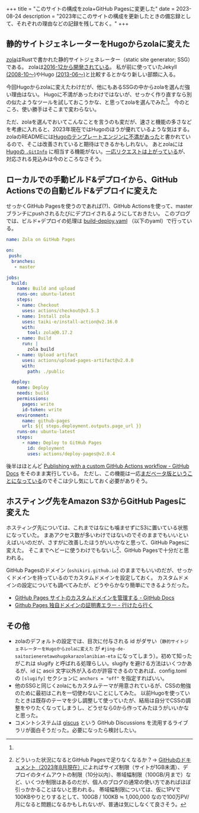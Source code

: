+++
title = "このサイトの構成をzola+GitHub Pagesに変更した"
date = 2023-08-24
description = "2023年にこのサイトの構成を更新したときの備忘録として、それぞれの理由などの記録を残しておく。"
+++


## 静的サイトジェネレーターをHugoからzolaに変えた

[zola]はRustで書かれた静的サイトジェネレーター（static site generator; SSG）である。
zolaは[2016-12から開発されている](https://github.com/getzola/zola/graphs/contributors)。
私が前に使っていたJekyll [(2008-10〜)](https://github.com/jekyll/jekyll/graphs/contributors)やHugo [(2013-06〜)](https://github.com/gohugoio/hugo/graphs/contributors)と比較するとかなり新しい部類に入る。

[zola]: https://github.com/getzola/zola

今回Hugoからzolaに変えたわけだが、他にもあるSSGの中からzolaを選んだ強い理由はない。
Hugoに不満があったわけではないが、せっかく作り直すなら別の似たようなツールを試しておこうかな、と思ってzolaを選んでみた[^zola-vs-hugo]。
今のところ、使い勝手はそこまで変わらない。


[^zola-vs-hugo]:
ただ、zolaを選んでおいてこんなことを言うのも変だが、速さと機能の多さなどを考慮に入れると、2023年現在ではHugoのほうが優れているような気はする。
zolaのREADMEには[Hugoのテンプレートエンジンに不満があった]と書かれているので、そこは改善されていると期待はできるかもしれない。
あとzolaには[Hugoの `.GitInfo`](https://gohugo.io/variables/git/) に相当する機能がない。[一応リクエストは上がっている](https://zola.discourse.group/t/git-info-variables-like-hugo/1448)が、対応される見込みは今のところなさそう。

[Hugoのテンプレートエンジンに不満があった]: https://github.com/getzola/zola/blob/74056d15ab6ee46a336463c9098745f14564aae1/README.md?plain=1#L11-L12


## ローカルでの手動ビルド&デプロイから、GitHub Actionsでの自動ビルド&デプロイに変えた

せっかくGitHub Pagesを使うのであれば(?)、GitHub Actionsを使って、masterブランチにpushされるたびにデプロイされるようにしておきたい。
このブログでは、ビルド+デプロイの処理は [build-deploy.yaml] （以下のyaml）で行っている。

[build-deploy.yaml]: https://github.com/oshikiri/oshikiri.github.io/blob/14d59eb0729e306a80736cef4e92e8e260b0f82a/.github/workflows/build-deploy.yaml

```yaml
name: Zola on GitHub Pages

on:
 push:
  branches:
   - master

jobs:
  build:
    name: Build and upload
    runs-on: ubuntu-latest
    steps:
    - name: Checkout
      uses: actions/checkout@v3.5.3
    - name: Install zola
      uses: taiki-e/install-action@v2.16.0
      with:
        tool: zola@0.17.2
    - name: Build
      run: |
        zola build
    - name: Upload artifact
      uses: actions/upload-pages-artifact@v2.0.0
      with:
        path: ./public

  deploy:
    name: Deploy
    needs: build
    permissions:
      pages: write
      id-token: write
    environment:
      name: github-pages
      url: ${{ steps.deployment.outputs.page_url }}
    runs-on: ubuntu-latest
    steps:
      - name: Deploy to GitHub Pages
        id: deployment
        uses: actions/deploy-pages@v2.0.4
```

後半はほとんど [Publishing with a custom GitHub Actions workflow - GitHub Docs](https://docs.github.com/en/pages/getting-started-with-github-pages/configuring-a-publishing-source-for-your-github-pages-site#publishing-with-a-custom-github-actions-workflow) をそのまま実行している。
ただし、この機能は一応[まだベータ版ということになっている](https://docs.github.com/en/pages/getting-started-with-github-pages/configuring-a-publishing-source-for-your-github-pages-site#publishing-with-a-custom-github-actions-workflow)のでそこは少し気にしておく必要がありそう。


## ホスティング先をAmazon S3からGitHub Pagesに変えた
ホスティング先については、これまではなにも噛ませずにS3に置いている状態になっていた。
まあアクセス数が多いわけではないのでそのままでもいいといえばいいのだが、さすがに改善したほうがいいかなと思って、GitHub Pagesに変えた。
そこまでヘビーに使うわけでもないし[^heavy]、GitHub Pagesで十分だと思われる。

GitHub Pagesのドメイン (`oshikiri.github.io`) のままでもいいのだが、せっかくドメインを持っているのでカスタムドメインを設定しておく。
カスタムドメインの設定についても調べてみたが、どうやらかなり簡単にできるようだった。

- [GitHub Pages サイトのカスタムドメインを管理する - GitHub Docs](https://docs.github.com/ja/pages/configuring-a-custom-domain-for-your-github-pages-site/managing-a-custom-domain-for-your-github-pages-site)
- [Github Pages 独自ドメインの証明書エラー - 行けたら行く](https://www.ted027.com/post/domain-certificate/)

[^heavy]: どういった状況になるとGitHub Pagesで足りなくなるか？→
  [GitHubのドキュメント（2023年8月現在）](https://docs.github.com/ja/pages/getting-started-with-github-pages/about-github-pages#usage-limits)によればサイズ制限（サイトが1GB未満）、デプロイのタイムアウトの制限（10分以内）、帯域幅制限（100GB/月まで）など、いくつか制限はあるのだが、個人のブログの通常の使い方であればほぼ引っかかることはないと思われる。
  帯域幅制限については、仮に1PVで100KBやりとりするとして、100GB / 100KB ≒ 1,000,000 なので100万PV/月になると問題になるかもしれないが、普通は気にしなくて良さそう。


## その他

- zolaのデフォルトの設定では、目次に付与される id がダサい（`静的サイトジェネレーターをHugoからzolaに変えた` が `#jing-de-saitozieneretawohugokarazolanibian-eta` になってしまう）。初めて知ったがこれは slugify と呼ばれる処理らしい。slugify を避ける方法はいくつかあるが、id に ascii 文字以外が入るのが許容できるのであれば、config.toml の `[slugify]` セクションに `anchors = "off"` を指定すればいい。
- 他のSSGと同じくzolaにもカスタムテーマが用意されているが、CSSの勉強のために最初はこれを一切使わないことにしてみた。
以前Hugoを使っていたときは既存のテーマを少し調整して使っていたが、結局は自分でCSSの調整をやりたくなってしまうし、どうせなら0から作ってみたほうがいいかなと思った。
- コメントシステムは [giscus](https://github.com/giscus/giscus) という GitHub Discussions を流用するライブラリが面白そうだった。必要になったら検討したい。
